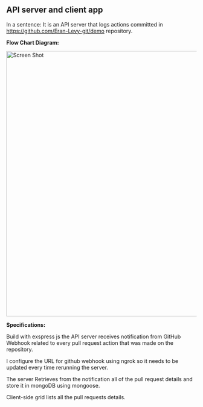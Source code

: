 ## API server and client app

In a sentence: It is an API server that logs actions committed in https://github.com/Eran-Levy-git/demo repository.

**Flow Chart Diagram:**

<img width="704" alt="Screen Shot" src="https://user-images.githubusercontent.com/74136274/144747064-dfcc4584-e630-4aa3-81e4-f8399b7e43b2.png">

**Specifications:**

Build with exspress js the API server receives notification from GitHub Webhook related to every pull request action that was
made on the repository.

I configure the URL for github webhook using ngrok so it needs to be updated every time rerunning the server.

The server Retrieves from the notification all of the pull request details and store it in mongoDB using mongoose.

Client-side grid lists all the pull requests details.

